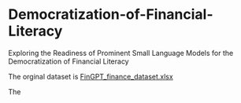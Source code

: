 # Democratization-of-Financial-Literacy
Exploring the Readiness of Prominent Small Language Models for the Democratization of Financial Literacy

The orginal dataset is [FinGPT_finance_dataset.xlsx](FinGPT_finance_dataset.xlsx)

The 
